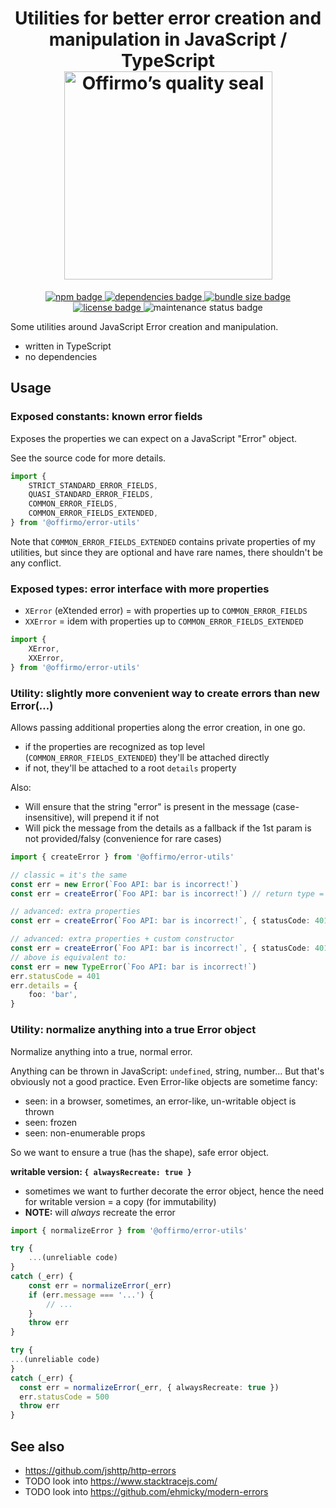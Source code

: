 
<h1 align="center">
	Utilities for better error creation and manipulation in JavaScript / TypeScript<br>
	<a href="https://www.offirmo.net/offirmo-monorepo/0-doc/modules-directory/index.html">
		<img src="https://www.offirmo.net/offirmo-monorepo/public/offirmos_quality_seal.png" alt="Offirmo’s quality seal" width="333">
	</a>
</h1>

<p align="center">
	<a alt="npm package page"
	  href="https://www.npmjs.com/package/@offirmo/error-utils">
		<img alt="npm badge"
		  src="https://img.shields.io/npm/v/@offirmo/error-utils.svg">
	</a>
	<a alt="dependencies analysis"
	  href="https://david-dm.org/offirmo/offirmo-monorepo?path=stack--2022%2F2-foundation%2Ferror-utils">
		<img alt="dependencies badge"
		  src="https://img.shields.io/david/offirmo/offirmo-monorepo.svg?path=stack--2022%2F2-foundation%2Ferror-utils">
	</a>
	<a alt="bundle size evaluation"
	  href="https://bundlephobia.com/result?p=@offirmo/error-utils">
		<img alt="bundle size badge"
		  src="https://img.shields.io/bundlephobia/minzip/@offirmo/error-utils.svg">
	</a>
	<a alt="license"
	  href="https://unlicense.org/">
		<img alt="license badge"
		  src="https://img.shields.io/badge/license-public_domain-brightgreen.svg">
	</a>
	<img alt="maintenance status badge"
	  src="https://img.shields.io/maintenance/yes/2023.svg">
</p>

Some utilities around JavaScript Error creation and manipulation.
* written in TypeScript
* no dependencies

## Usage

### Exposed constants: known error fields

Exposes the properties we can expect on a JavaScript "Error" object.

See the source code for more details.

```typescript
import {
	STRICT_STANDARD_ERROR_FIELDS,
	QUASI_STANDARD_ERROR_FIELDS,
	COMMON_ERROR_FIELDS,
	COMMON_ERROR_FIELDS_EXTENDED,
} from '@offirmo/error-utils'
```

Note that `COMMON_ERROR_FIELDS_EXTENDED` contains private properties of my utilities,
but since they are optional and have rare names, there shouldn't be any conflict.

### Exposed types: error interface with more properties

* `XError` (eXtended error) = with properties up to `COMMON_ERROR_FIELDS`
* `XXError` = idem with properties up to `COMMON_ERROR_FIELDS_EXTENDED`

```typescript
import {
	XError,
	XXError,
} from '@offirmo/error-utils'
```

### Utility: slightly more convenient way to create errors than new Error(…)

Allows passing additional properties along the error creation, in one go.
* if the properties are recognized as top level (`COMMON_ERROR_FIELDS_EXTENDED`) they'll be attached directly
* if not, they'll be attached to a root `details` property

Also:
* Will ensure that the string "error" is present in the message (case-insensitive), will prepend it if not
* Will pick the message from the details as a fallback if the 1st param is not provided/falsy (convenience for rare cases)

```typescript
import { createError } from '@offirmo/error-utils'

// classic = it's the same
const err = new Error(`Foo API: bar is incorrect!`)
const err = createError(`Foo API: bar is incorrect!`) // return type = XXError

// advanced: extra properties
const err = createError(`Foo API: bar is incorrect!`, { statusCode: 401, foo: 'bar' })

// advanced: extra properties + custom constructor
const err = createError(`Foo API: bar is incorrect!`, { statusCode: 401, foo: 'bar' }, TypeError)
// above is equivalent to:
const err = new TypeError(`Foo API: bar is incorrect!`)
err.statusCode = 401
err.details = {
	foo: 'bar',
}
```

### Utility: normalize anything into a true Error object

Normalize anything into a true, normal error.

Anything can be thrown in JavaScript: `undefined`, string, number...
But that's obviously not a good practice.
Even Error-like objects are sometime fancy:
- seen: in a browser, sometimes, an error-like, un-writable object is thrown
- seen: frozen
- seen: non-enumerable props

So we want to ensure a true (has the shape), safe error object.

**writable version: `{ alwaysRecreate: true }`**
- sometimes we want to further decorate the error object, hence the need for writable version = a copy (for immutability)
- **NOTE:** will *always* recreate the error


```typescript
import { normalizeError } from '@offirmo/error-utils'

try {
	...(unreliable code)
}
catch (_err) {
	const err = normalizeError(_err)
	if (err.message === '...') {
		// ...
	}
	throw err
}

try {
...(unreliable code)
}
catch (_err) {
  const err = normalizeError(_err, { alwaysRecreate: true })
  err.statusCode = 500
  throw err
}
```


## See also
* https://github.com/jshttp/http-errors
* TODO look into https://www.stacktracejs.com/
* TODO look into https://github.com/ehmicky/modern-errors
